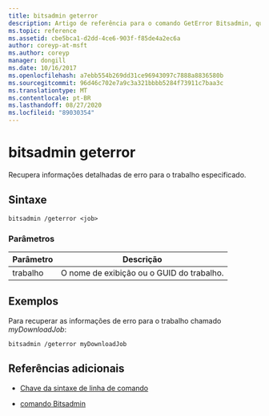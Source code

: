 ```yaml
---
title: bitsadmin geterror
description: Artigo de referência para o comando GetError Bitsadmin, que recupera informações de erro detalhadas para o trabalho especificado.
ms.topic: reference
ms.assetid: cbe5bca1-d2dd-4ce6-903f-f85de4a2ec6a
author: coreyp-at-msft
ms.author: coreyp
manager: dongill
ms.date: 10/16/2017
ms.openlocfilehash: a7ebb554b269dd31ce96943097c7888a8836580b
ms.sourcegitcommit: 96d46c702e7a9c3a321bbbb5284f73911c7baa3c
ms.translationtype: MT
ms.contentlocale: pt-BR
ms.lasthandoff: 08/27/2020
ms.locfileid: "89030354"
---
```

# <a name="bitsadmin-geterror"></a>bitsadmin geterror

Recupera informações detalhadas de erro para o trabalho especificado.

## <a name="syntax"></a>Sintaxe

```
bitsadmin /geterror <job>
```

### <a name="parameters"></a>Parâmetros

| Parâmetro | Descrição |
| -------------- | -------------- |
| trabalho | O nome de exibição ou o GUID do trabalho. |

## <a name="examples"></a>Exemplos

Para recuperar as informações de erro para o trabalho chamado *myDownloadJob*:

```
bitsadmin /geterror myDownloadJob
```

## <a name="additional-references"></a>Referências adicionais

- [Chave da sintaxe de linha de comando](command-line-syntax-key.md)

- [comando Bitsadmin](bitsadmin.md)

